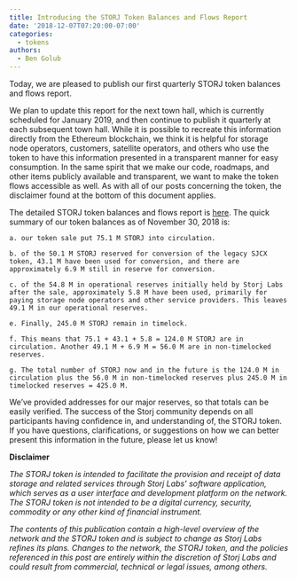 ```yaml
---
title: Introducing the STORJ Token Balances and Flows Report
date: '2018-12-07T07:20:00-07:00'
categories:
  - tokens
authors:
  - Ben Golub
---
```

Today, we are pleased to publish our first quarterly STORJ token balances and flows report. 

We plan to update this report for the next town hall, which is currently scheduled for January 2019, and then continue to publish it quarterly at each subsequent town hall. While it is possible to recreate this information directly from the Ethereum blockchain, we think it is helpful for storage node operators, customers, satellite operators, and others who use the token to have this information presented in a transparent manner for easy consumption. In the same spirit that we make our code, roadmaps, and other items publicly available and transparent, we want to make the token flows accessible as well. As with all of our posts concerning the token, the disclaimer found at the bottom of this document applies.

The detailed STORJ token balances and flows report is [here](https://storj.io/blog/2018/12/storj-token-balances-and-flows-report-nov.-30-2018/). The quick summary of our token balances as of November 30, 2018 is: 

```
a. our token sale put 75.1 M STORJ into circulation. 

b. of the 50.1 M STORJ reserved for conversion of the legacy SJCX token, 43.1 M have been used for conversion, and there are approximately 6.9 M still in reserve for conversion. 

c. of the 54.8 M in operational reserves initially held by Storj Labs after the sale, approximately 5.8 M have been used, primarily for paying storage node operators and other service providers. This leaves 49.1 M in our operational reserves. 

e. Finally, 245.0 M STORJ remain in timelock. 

f. This means that 75.1 + 43.1 + 5.8 = 124.0 M STORJ are in circulation. Another 49.1 M + 6.9 M = 56.0 M are in non-timelocked reserves. 

g. The total number of STORJ now and in the future is the 124.0 M in circulation plus the 56.0 M in non-timelocked reserves plus 245.0 M in timelocked reserves = 425.0 M. 
```

We’ve provided addresses for our major reserves, so that totals can be easily verified. The success of the Storj community depends on all participants having confidence in, and understanding of, the STORJ token. If you have questions, clarifications, or suggestions on how we can better present this information in the future, please let us know!

**Disclaimer**

_The STORJ token is intended to facilitate the provision and receipt of data storage and related services through Storj Labs’ software application, which serves as a user interface and development platform on the network. The STORJ token is not intended to be a digital currency, security, commodity or any other kind of financial instrument._

_The contents of this publication contain a high-level overview of the network and the STORJ token and is subject to change as Storj Labs refines its plans. Changes to the network, the STORJ token, and the policies referenced in this post are entirely within the discretion of Storj Labs and could result from commercial, technical or legal issues, among others._

